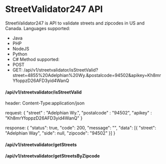 # StreetValidator247 API
StreetValidator247 is API to validate streets and zipcodes in US and Canada. 
Languages supported: 
- Java
- PHP
- NodeJS
- Python
- C#
Method supported:
- POST
- GET: /api/v1/streetvalidator/isStreetValid?street=4855%20Adelphian%20Wy.&postalcode=94502&apikey=Kh8mrYfoppzD26AFD3yid4WanQ

#### /api/v1/streetvalidator/isStreetValid

header: 
Content-Type:application/json

request:
{
    "street" : "Adelphian Wy.",
    "postalcode" : "94502",
    "apikey" : "Kh8mrYfoppzD26AFD3yid4WanQ"
}

response:
{
	"status": true,
	"code": 200,
	"message": "",
	"data": [{
		"street": "Adelphian Way",
		"side": null,
		"zipcode": "94502"
	}]
}

#### /api/v1/streetvalidator/getStreets

#### /api/v1/streetvalidator/getStreetsByZipcode
